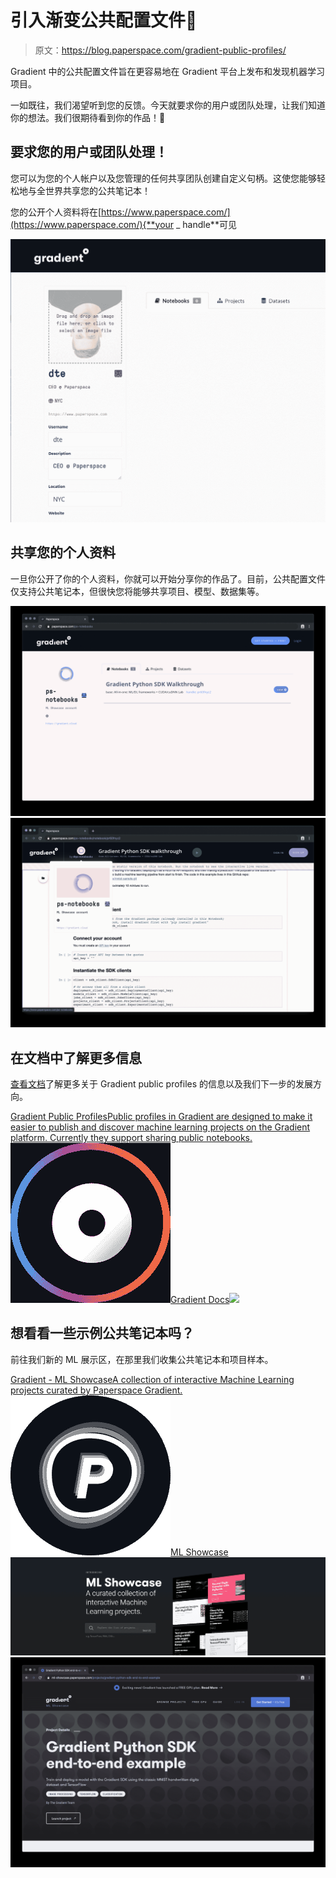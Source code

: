 # 引入渐变公共配置文件📣

> 原文：<https://blog.paperspace.com/gradient-public-profiles/>

Gradient 中的公共配置文件旨在更容易地在 Gradient 平台上发布和发现机器学习项目。

一如既往，我们渴望听到您的反馈。今天就要求你的用户或团队处理，让我们知道你的想法。我们很期待看到你的作品！🙌

## 要求您的用户或团队处理！

您可以为您的个人帐户以及您管理的任何共享团队创建自定义句柄。这使您能够轻松地与全世界共享您的公共笔记本！

您的公开个人资料将在[https://www.paperspace.com/](https://www.paperspace.com/){**your _ handle**可见

![](img/95d80cbf9f18a264c55b3f0b650ca6d3.png)

## 共享您的个人资料

一旦你公开了你的个人资料，你就可以开始分享你的作品了。目前，公共配置文件仅支持公共笔记本，但很快您将能够共享项目、模型、数据集等。

![](img/2a979a4fe8ec9e89011df328234cb565.png)![](img/926b416c5afc5f64c23df7092d15e11b.png)

## 在文档中了解更多信息

[查看文档](https://docs.paperspace.com/gradient/public-profiles/gradient-public-profiles)了解更多关于 Gradient public profiles 的信息以及我们下一步的发展方向。

[Gradient Public ProfilesPublic profiles in Gradient are designed to make it easier to publish and discover machine learning projects on the Gradient platform. Currently they support sharing public notebooks.![](img/978b75f7fd6953bee4d60d4e29691e50.png)Gradient Docs![](img/198f5a89167c8d5545e05a8baef2d5c9.png)](https://docs.paperspace.com/gradient/public-profiles/gradient-public-profiles)

## 想看看一些示例公共笔记本吗？

前往我们新的 ML 展示区，在那里我们收集公共笔记本和项目样本。

[Gradient - ML ShowcaseA collection of interactive Machine Learning projects curated by Paperspace Gradient.![](img/d67eec5444413bae6edc989ff166040c.png)ML Showcase![](img/1af3ec88982d89254204e06bf30ae2db.png)](https://ml-showcase.paperspace.com/)![](img/8128f52c545711899d317a9989b408d4.png)